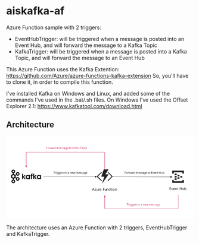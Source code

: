 # aiskafka-af

Azure Function sample with 2 triggers:
- EventHubTrigger: will be triggered when a message is posted into an Event Hub, and will forward the message to a Kafka Topic
- KafkaTrigger: will be triggered when a message is posted into a Kafka Topic, and will forward the message to an Event Hub

This Azure Function uses the Kafka Extention: https://github.com/Azure/azure-functions-kafka-extension
So, you'll have to clone it, in order to compile this function.

I've installed Kafka on Windows and Linux, and added some of the commands I've used in the .bat/.sh files.
On Windows I've used the Offset Explorer 2.1: https://www.kafkatool.com/download.html

## Architecture
![ais-sync-pattern](docs/images/arch.png)

The architecture uses an Azure Function with 2 triggers, EventHubTrigger and KafkaTrigger. 